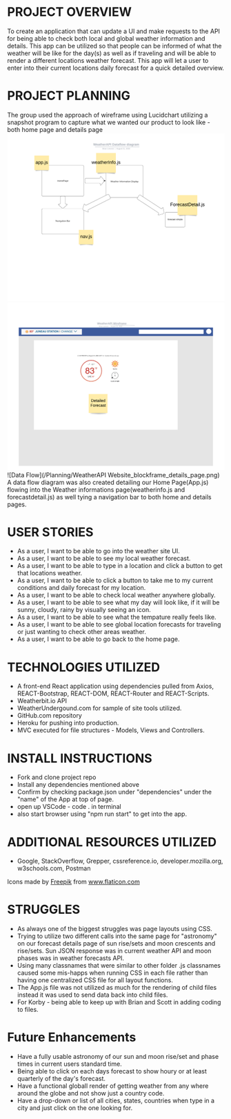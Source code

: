 # PROJECT OVERVIEW

To create an application that can update a UI and make requests to the API for being able to check both local and global weather information and details. This app can be utilized so that people can be informed of what the weather will be like for the day(s) as well as if traveling and will be able to render a different locations weather forecast. This app will let a user to enter into their current locations daily forecast for a quick detailed overview.

# PROJECT PLANNING

The group used the approach of wireframe using Lucidchart utilizing a snapshot program to capture what we wanted our product to look like - both home page and details page
![Data Flow](/Planning/WeatherAPI_data_flow.png)
![Data Flow](/Planning/WeatherAPI_Website_blockframe_Home_page.png)
![Data Flow](/Planning/WeatherAPI Website_blockframe_details_page.png)
A data flow diagram was also created detailing our Home Page(App.js) flowing into the Weather informations page(weatherinfo.js and forecastdetail.js) as well tying a navigation bar to both home and details pages.

# USER STORIES

- As a user, I want to be able to go into the weather site UI.
- As a user, I want to be able to see my local weather forecast.
- As a user, I want to be able to type in a location and click a button to get that locations weather.
- As a user, I want to be able to click a button to take me to my current conditions and daily forecast for my location.
- As a user, I want to be able to check local weather anywhere globally.
- As a user, I want to be able to see what my day will look like, if it will be sunny, cloudy, rainy by visually seeing an icon.
- As a user, I want to be able to see what the tempature really feels like.
- As a user, I want to be able to see global location forecasts for traveling or just wanting to check other areas weather.
- As a user, I want to be able to go back to the home page.

# TECHNOLOGIES UTILIZED

- A front-end React application using dependencies pulled from Axios, REACT-Bootstrap, REACT-DOM, REACT-Router and REACT-Scripts.
- Weatherbit.io API
- WeatherUndergound.com for sample of site tools utilized.
- GitHub.com repository
- Heroku for pushing into production.
- MVC executed for file structures - Models, Views and Controllers.

# INSTALL INSTRUCTIONS

- Fork and clone project repo
- Install any dependencies mentioned above
- Confirm by checking package.json under "dependencies" under the "name" of the App at top of page.
- open up VSCode - code . in terminal
- also start browser using "npm run start" to get into the app.

# ADDITIONAL RESOURCES UTILIZED

- Google, StackOverflow, Grepper, cssreference.io, developer.mozilla.org, w3schools.com, Postman
<div>Icons made by <a href="http://www.freepik.com/" title="Freepik">Freepik</a> from <a href="https://www.flaticon.com/" title="Flaticon">www.flaticon.com</a></div>

# STRUGGLES

- As always one of the biggest struggles was page layouts using CSS.
- Trying to utilize two different calls into the same page for "astronomy" on our forecast details page of sun rise/sets and moon crescents and rise/sets. Sun JSON response was in current weather API and moon phases was in weather forecasts API.
- Using many classnames that were similar to other folder .js classnames caused some mis-happs when running CSS in each file rather than having one centralized CSS file for all layout functions.
- The App.js file was not utilized as much for the rendering of child files instead it was used to send data back into child files.
- For Korby - being able to keep up with Brian and Scott in adding coding to files.

# Future Enhancements

- Have a fully usable astronomy of our sun and moon rise/set and phase times in current users standard time.
- Being able to click on each days forecast to show houry or at least quarterly of the day's forecast.
- Have a functional globall render of getting weather from any where around the globe and not show just a country code.
- Have a drop-down or list of all cities, states, countries when type in a city and just click on the one looking for.

